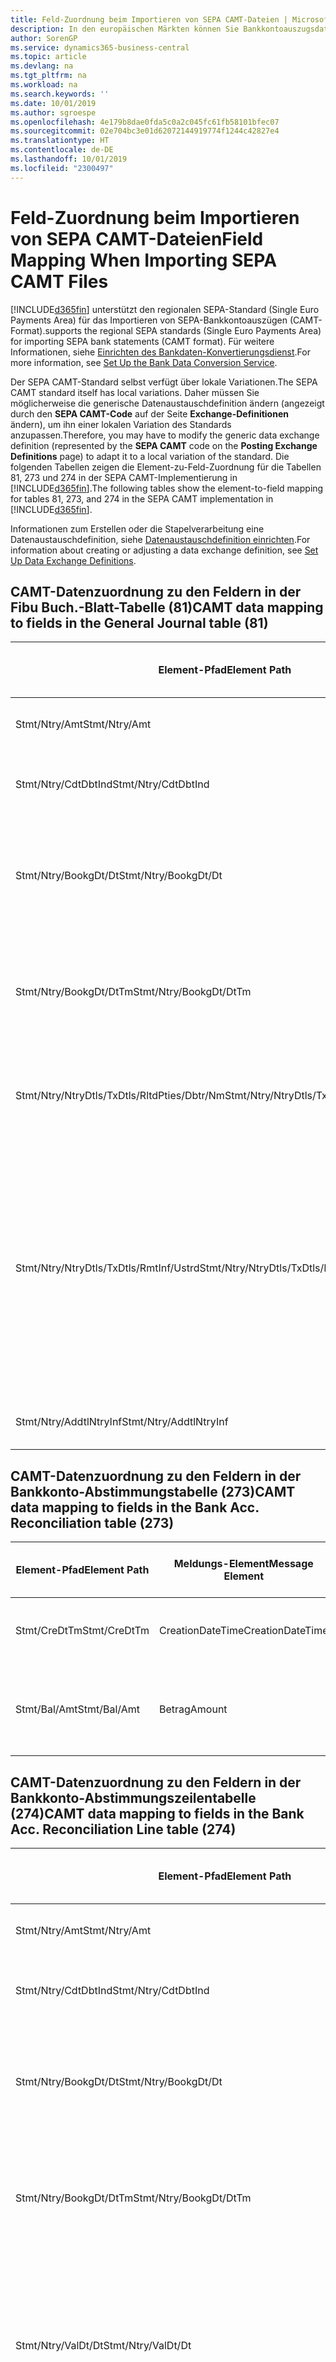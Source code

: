 ```yaml
---
title: Feld-Zuordnung beim Importieren von SEPA CAMT-Dateien | Microsoft Docs
description: In den europäischen Märkten können Sie Bankkontoauszugsdateien in den regionalen SEPA-Standards (einzelner Eurozahlungs-Bereich) importieren.
author: SorenGP
ms.service: dynamics365-business-central
ms.topic: article
ms.devlang: na
ms.tgt_pltfrm: na
ms.workload: na
ms.search.keywords: ''
ms.date: 10/01/2019
ms.author: sgroespe
ms.openlocfilehash: 4e179b8dae0fda5c0a2c045fc61fb58101bfec07
ms.sourcegitcommit: 02e704bc3e01d62072144919774f1244c42827e4
ms.translationtype: HT
ms.contentlocale: de-DE
ms.lasthandoff: 10/01/2019
ms.locfileid: "2300497"
---
```

# <a name="field-mapping-when-importing-sepa-camt-files"></a><span data-ttu-id="49192-103">Feld-Zuordnung beim Importieren von SEPA CAMT-Dateien</span><span class="sxs-lookup"><span data-stu-id="49192-103">Field Mapping When Importing SEPA CAMT Files</span></span>
[!INCLUDE[d365fin](includes/d365fin_md.md)] <span data-ttu-id="49192-104">unterstützt den regionalen SEPA-Standard (Single Euro Payments Area) für das Importieren von SEPA-Bankkontoauszügen (CAMT-Format).</span><span class="sxs-lookup"><span data-stu-id="49192-104">supports the regional SEPA standards (Single Euro Payments Area) for importing SEPA bank statements (CAMT format).</span></span> <span data-ttu-id="49192-105">Für weitere Informationen, siehe [Einrichten des Bankdaten-Konvertierungsdienst](bank-how-setup-bank-data-conversion-service.md).</span><span class="sxs-lookup"><span data-stu-id="49192-105">For more information, see [Set Up the Bank Data Conversion Service](bank-how-setup-bank-data-conversion-service.md).</span></span>  

 <span data-ttu-id="49192-106">Der SEPA CAMT-Standard selbst verfügt über lokale Variationen.</span><span class="sxs-lookup"><span data-stu-id="49192-106">The SEPA CAMT standard itself has local variations.</span></span> <span data-ttu-id="49192-107">Daher müssen Sie möglicherweise die generische Datenaustauschdefinition ändern (angezeigt durch den **SEPA CAMT-Code** auf der Seite **Exchange-Definitionen** ändern), um ihn einer lokalen Variation des Standards anzupassen.</span><span class="sxs-lookup"><span data-stu-id="49192-107">Therefore, you may have to modify the generic data exchange definition (represented by the **SEPA CAMT** code on the **Posting Exchange Definitions** page) to adapt it to a local variation of the standard.</span></span> <span data-ttu-id="49192-108">Die folgenden Tabellen zeigen die Element-zu-Feld-Zuordnung für die Tabellen 81, 273 und 274 in der SEPA CAMT-Implementierung in [!INCLUDE[d365fin](includes/d365fin_md.md)].</span><span class="sxs-lookup"><span data-stu-id="49192-108">The following tables show the element-to-field mapping for tables 81, 273, and 274 in the SEPA CAMT implementation in [!INCLUDE[d365fin](includes/d365fin_md.md)].</span></span>  

 <span data-ttu-id="49192-109">Informationen zum Erstellen oder die Stapelverarbeitung eine Datenaustauschdefinition, siehe [Datenaustauschdefinition einrichten](across-how-to-set-up-data-exchange-definitions.md).</span><span class="sxs-lookup"><span data-stu-id="49192-109">For information about creating or adjusting a data exchange definition, see [Set Up Data Exchange Definitions](across-how-to-set-up-data-exchange-definitions.md).</span></span>  

## <a name="camt-data-mapping-to-fields-in-the-general-journal-table-81"></a><span data-ttu-id="49192-110">CAMT-Datenzuordnung zu den Feldern in der Fibu Buch.-Blatt-Tabelle (81)</span><span class="sxs-lookup"><span data-stu-id="49192-110">CAMT data mapping to fields in the General Journal table (81)</span></span>  

|<span data-ttu-id="49192-111">Element-Pfad</span><span class="sxs-lookup"><span data-stu-id="49192-111">Element Path</span></span>|<span data-ttu-id="49192-112">Meldungs-Element</span><span class="sxs-lookup"><span data-stu-id="49192-112">Message Element</span></span>|<span data-ttu-id="49192-113">Datentyp</span><span class="sxs-lookup"><span data-stu-id="49192-113">Data Type</span></span>|<span data-ttu-id="49192-114">Beschreibung</span><span class="sxs-lookup"><span data-stu-id="49192-114">Description</span></span>|<span data-ttu-id="49192-115">Kennzeichen mit negativem Zeichen</span><span class="sxs-lookup"><span data-stu-id="49192-115">Negative-Sign Identifier</span></span>|<span data-ttu-id="49192-116">Feldnr.</span><span class="sxs-lookup"><span data-stu-id="49192-116">Field No.</span></span>|<span data-ttu-id="49192-117">Feldname</span><span class="sxs-lookup"><span data-stu-id="49192-117">Field Name</span></span>|  
|------------------|---------------------|---------------|-----------------|-------------------------------|---------------|----------------|  
|<span data-ttu-id="49192-118">Stmt/Ntry/Amt</span><span class="sxs-lookup"><span data-stu-id="49192-118">Stmt/Ntry/Amt</span></span>|<span data-ttu-id="49192-119">Betrag</span><span class="sxs-lookup"><span data-stu-id="49192-119">Amount</span></span>|<span data-ttu-id="49192-120">Dezimal</span><span class="sxs-lookup"><span data-stu-id="49192-120">Decimal</span></span>|<span data-ttu-id="49192-121">Der Geldbetrag im Bargeldposten</span><span class="sxs-lookup"><span data-stu-id="49192-121">The amount of money in the cash entry</span></span>||<span data-ttu-id="49192-122">13</span><span class="sxs-lookup"><span data-stu-id="49192-122">13</span></span>|<span data-ttu-id="49192-123">Betrag</span><span class="sxs-lookup"><span data-stu-id="49192-123">Amount</span></span>|  
|<span data-ttu-id="49192-124">Stmt/Ntry/CdtDbtInd</span><span class="sxs-lookup"><span data-stu-id="49192-124">Stmt/Ntry/CdtDbtInd</span></span>|<span data-ttu-id="49192-125">CreditDebitIndicator</span><span class="sxs-lookup"><span data-stu-id="49192-125">CreditDebitIndicator</span></span>|<span data-ttu-id="49192-126">Text</span><span class="sxs-lookup"><span data-stu-id="49192-126">Text</span></span>|<span data-ttu-id="49192-127">Gibt an, ob der Posten ein Habenbetrag oder ein Sollposten ist</span><span class="sxs-lookup"><span data-stu-id="49192-127">Indicates whether the entry is a credit or a debit entry</span></span>|<span data-ttu-id="49192-128">DBIT</span><span class="sxs-lookup"><span data-stu-id="49192-128">DBIT</span></span>|<span data-ttu-id="49192-129">13</span><span class="sxs-lookup"><span data-stu-id="49192-129">13</span></span>|<span data-ttu-id="49192-130">Betrag</span><span class="sxs-lookup"><span data-stu-id="49192-130">Amount</span></span>|  
|<span data-ttu-id="49192-131">Stmt/Ntry/BookgDt/Dt</span><span class="sxs-lookup"><span data-stu-id="49192-131">Stmt/Ntry/BookgDt/Dt</span></span>|<span data-ttu-id="49192-132">Datum</span><span class="sxs-lookup"><span data-stu-id="49192-132">Date</span></span>|<span data-ttu-id="49192-133">Datum</span><span class="sxs-lookup"><span data-stu-id="49192-133">Date</span></span>|<span data-ttu-id="49192-134">Das Datum der Buchung eines Postens auf einem Konto oder in den Büchern des Buchhaltungsservices.</span><span class="sxs-lookup"><span data-stu-id="49192-134">The date when an entry is posted to an account on the account servicer's books</span></span>||<span data-ttu-id="49192-135">5</span><span class="sxs-lookup"><span data-stu-id="49192-135">5</span></span>|<span data-ttu-id="49192-136">Buchungsdatum</span><span class="sxs-lookup"><span data-stu-id="49192-136">Posting Date</span></span>|  
|<span data-ttu-id="49192-137">Stmt/Ntry/BookgDt/DtTm</span><span class="sxs-lookup"><span data-stu-id="49192-137">Stmt/Ntry/BookgDt/DtTm</span></span>|<span data-ttu-id="49192-138">DateTime</span><span class="sxs-lookup"><span data-stu-id="49192-138">DateTime</span></span>|<span data-ttu-id="49192-139">DateTime</span><span class="sxs-lookup"><span data-stu-id="49192-139">DateTime</span></span>|<span data-ttu-id="49192-140">Das Datum und die Uhrzeit der Buchung eines Postens auf einem Konto oder in den Büchern des Buchhaltungsservices.</span><span class="sxs-lookup"><span data-stu-id="49192-140">The date and time when an entry is posted to an account on the account servicer's books</span></span>||<span data-ttu-id="49192-141">5</span><span class="sxs-lookup"><span data-stu-id="49192-141">5</span></span>|<span data-ttu-id="49192-142">Buchungsdatum</span><span class="sxs-lookup"><span data-stu-id="49192-142">Posting Date</span></span>|  
|<span data-ttu-id="49192-143">Stmt/Ntry/NtryDtls/TxDtls/RltdPties/Dbtr/Nm</span><span class="sxs-lookup"><span data-stu-id="49192-143">Stmt/Ntry/NtryDtls/TxDtls/RltdPties/Dbtr/Nm</span></span>|<span data-ttu-id="49192-144">Name</span><span class="sxs-lookup"><span data-stu-id="49192-144">Name</span></span>|<span data-ttu-id="49192-145">Text</span><span class="sxs-lookup"><span data-stu-id="49192-145">Text</span></span>|<span data-ttu-id="49192-146">Der Name der Partei, die einen Geldbetrag an das (wesentlichen) schuldet können</span><span class="sxs-lookup"><span data-stu-id="49192-146">The name of the party that owes an amount of money to the (ultimate) creditor</span></span>||<span data-ttu-id="49192-147">1221</span><span class="sxs-lookup"><span data-stu-id="49192-147">1221</span></span>|<span data-ttu-id="49192-148">Informationen Zahlender</span><span class="sxs-lookup"><span data-stu-id="49192-148">Payer Information</span></span>|  
|<span data-ttu-id="49192-149">Stmt/Ntry/NtryDtls/TxDtls/RmtInf/Ustrd</span><span class="sxs-lookup"><span data-stu-id="49192-149">Stmt/Ntry/NtryDtls/TxDtls/RmtInf/Ustrd</span></span>|<span data-ttu-id="49192-150">Unstrukturiert</span><span class="sxs-lookup"><span data-stu-id="49192-150">Unstructured</span></span>|<span data-ttu-id="49192-151">Text</span><span class="sxs-lookup"><span data-stu-id="49192-151">Text</span></span>|<span data-ttu-id="49192-152">Informationen, die angegeben werden, um Abgleichen/Abstimmung eines Postens mit den Artikeln zu aktivieren, die die Zahlung abgleichen soll, wie etwa Handelsrechnungen in einem Debitorensystem, in unstrukturierter Form.</span><span class="sxs-lookup"><span data-stu-id="49192-152">Information supplied to enable the matching/reconciliation of an entry with the items that the payment is intended to settle, such as commercial invoices in an accounts-receivable system, in an unstructured form</span></span>||<span data-ttu-id="49192-153">8</span><span class="sxs-lookup"><span data-stu-id="49192-153">8</span></span>|<span data-ttu-id="49192-154">Beschreibung</span><span class="sxs-lookup"><span data-stu-id="49192-154">Description</span></span>|  
|<span data-ttu-id="49192-155">Stmt/Ntry/AddtlNtryInf</span><span class="sxs-lookup"><span data-stu-id="49192-155">Stmt/Ntry/AddtlNtryInf</span></span>|<span data-ttu-id="49192-156">ZusätzlicheEingabeInformationen</span><span class="sxs-lookup"><span data-stu-id="49192-156">AdditionalEntryInformation</span></span>|<span data-ttu-id="49192-157">Text</span><span class="sxs-lookup"><span data-stu-id="49192-157">Text</span></span>|<span data-ttu-id="49192-158">Zusätzliche Informationen zu der Eingabe</span><span class="sxs-lookup"><span data-stu-id="49192-158">Additional information about the entry</span></span>||<span data-ttu-id="49192-159">1222</span><span class="sxs-lookup"><span data-stu-id="49192-159">1222</span></span>|<span data-ttu-id="49192-160">Transaktionsinformationen</span><span class="sxs-lookup"><span data-stu-id="49192-160">Transaction Information</span></span>|  

## <a name="camt-data-mapping-to-fields-in-the-bank-acc-reconciliation-table-273"></a><span data-ttu-id="49192-161">CAMT-Datenzuordnung zu den Feldern in der Bankkonto-Abstimmungstabelle (273)</span><span class="sxs-lookup"><span data-stu-id="49192-161">CAMT data mapping to fields in the Bank Acc. Reconciliation table (273)</span></span>  

|<span data-ttu-id="49192-162">Element-Pfad</span><span class="sxs-lookup"><span data-stu-id="49192-162">Element Path</span></span>|<span data-ttu-id="49192-163">Meldungs-Element</span><span class="sxs-lookup"><span data-stu-id="49192-163">Message Element</span></span>|<span data-ttu-id="49192-164">Datentyp</span><span class="sxs-lookup"><span data-stu-id="49192-164">Data Type</span></span>|<span data-ttu-id="49192-165">Beschreibung</span><span class="sxs-lookup"><span data-stu-id="49192-165">Description</span></span>|<span data-ttu-id="49192-166">Kennzeichen mit negativem Zeichen</span><span class="sxs-lookup"><span data-stu-id="49192-166">Negative-Sign Identifier</span></span>|<span data-ttu-id="49192-167">Feldnr.</span><span class="sxs-lookup"><span data-stu-id="49192-167">Field No.</span></span>|<span data-ttu-id="49192-168">Feldname</span><span class="sxs-lookup"><span data-stu-id="49192-168">Field Name</span></span>|  
|------------------|---------------------|---------------|-----------------|-------------------------------|---------------|----------------|  
|<span data-ttu-id="49192-169">Stmt/CreDtTm</span><span class="sxs-lookup"><span data-stu-id="49192-169">Stmt/CreDtTm</span></span>|<span data-ttu-id="49192-170">CreationDateTime</span><span class="sxs-lookup"><span data-stu-id="49192-170">CreationDateTime</span></span>|<span data-ttu-id="49192-171">Datum</span><span class="sxs-lookup"><span data-stu-id="49192-171">Date</span></span>|<span data-ttu-id="49192-172">Das Datum und die Uhrzeit der Erstellung der Nachricht.</span><span class="sxs-lookup"><span data-stu-id="49192-172">The date and time when the message was created</span></span>||<span data-ttu-id="49192-173">3</span><span class="sxs-lookup"><span data-stu-id="49192-173">3</span></span>|<span data-ttu-id="49192-174">Auszugsdatum</span><span class="sxs-lookup"><span data-stu-id="49192-174">Statement Date</span></span>|  
|<span data-ttu-id="49192-175">Stmt/Bal/Amt</span><span class="sxs-lookup"><span data-stu-id="49192-175">Stmt/Bal/Amt</span></span>|<span data-ttu-id="49192-176">Betrag</span><span class="sxs-lookup"><span data-stu-id="49192-176">Amount</span></span>|<span data-ttu-id="49192-177">Dezimal</span><span class="sxs-lookup"><span data-stu-id="49192-177">Decimal</span></span>|<span data-ttu-id="49192-178">Der Betrag, der aus den Nettobeträgen für alle Soll- und Habenposten resultiert</span><span class="sxs-lookup"><span data-stu-id="49192-178">The amount resulting from the netted amounts for all debit and credit entries</span></span>||<span data-ttu-id="49192-179">4</span><span class="sxs-lookup"><span data-stu-id="49192-179">4</span></span>|<span data-ttu-id="49192-180">Auszug Schluss-Saldo</span><span class="sxs-lookup"><span data-stu-id="49192-180">Statement Ending Balance</span></span>|  

## <a name="camt-data-mapping-to-fields-in-the-bank-acc-reconciliation-line-table-274"></a><span data-ttu-id="49192-181">CAMT-Datenzuordnung zu den Feldern in der Bankkonto-Abstimmungszeilentabelle (274)</span><span class="sxs-lookup"><span data-stu-id="49192-181">CAMT data mapping to fields in the Bank Acc. Reconciliation Line table (274)</span></span>  

|<span data-ttu-id="49192-182">Element-Pfad</span><span class="sxs-lookup"><span data-stu-id="49192-182">Element Path</span></span>|<span data-ttu-id="49192-183">Meldungs-Element</span><span class="sxs-lookup"><span data-stu-id="49192-183">Message Element</span></span>|<span data-ttu-id="49192-184">Datentyp</span><span class="sxs-lookup"><span data-stu-id="49192-184">Data Type</span></span>|<span data-ttu-id="49192-185">Beschreibung</span><span class="sxs-lookup"><span data-stu-id="49192-185">Description</span></span>|<span data-ttu-id="49192-186">Kennzeichen mit negativem Zeichen</span><span class="sxs-lookup"><span data-stu-id="49192-186">Negative-Sign Identifier</span></span>|<span data-ttu-id="49192-187">Feldnr.</span><span class="sxs-lookup"><span data-stu-id="49192-187">Field No.</span></span>|<span data-ttu-id="49192-188">Feldname</span><span class="sxs-lookup"><span data-stu-id="49192-188">Field Name</span></span>|  
|------------------|---------------------|---------------|-----------------|-------------------------------|---------------|----------------|  
|<span data-ttu-id="49192-189">Stmt/Ntry/Amt</span><span class="sxs-lookup"><span data-stu-id="49192-189">Stmt/Ntry/Amt</span></span>|<span data-ttu-id="49192-190">Betrag</span><span class="sxs-lookup"><span data-stu-id="49192-190">Amount</span></span>|<span data-ttu-id="49192-191">Dezimal</span><span class="sxs-lookup"><span data-stu-id="49192-191">Decimal</span></span>|<span data-ttu-id="49192-192">Der Geldbetrag im Bargeldposten</span><span class="sxs-lookup"><span data-stu-id="49192-192">The amount of money in the cash entry</span></span>||<span data-ttu-id="49192-193">7</span><span class="sxs-lookup"><span data-stu-id="49192-193">7</span></span>|<span data-ttu-id="49192-194">Auszugsbetrag</span><span class="sxs-lookup"><span data-stu-id="49192-194">Statement Amount</span></span>|  
|<span data-ttu-id="49192-195">Stmt/Ntry/CdtDbtInd</span><span class="sxs-lookup"><span data-stu-id="49192-195">Stmt/Ntry/CdtDbtInd</span></span>|<span data-ttu-id="49192-196">CreditDebitIndicator</span><span class="sxs-lookup"><span data-stu-id="49192-196">CreditDebitIndicator</span></span>|<span data-ttu-id="49192-197">Text</span><span class="sxs-lookup"><span data-stu-id="49192-197">Text</span></span>|<span data-ttu-id="49192-198">Gibt an, ob der Posten ein Habenbetrag oder ein Sollposten ist</span><span class="sxs-lookup"><span data-stu-id="49192-198">Indicates whether the entry is a credit or a debit entry</span></span>|<span data-ttu-id="49192-199">DBIT</span><span class="sxs-lookup"><span data-stu-id="49192-199">DBIT</span></span>|<span data-ttu-id="49192-200">7</span><span class="sxs-lookup"><span data-stu-id="49192-200">7</span></span>|<span data-ttu-id="49192-201">Auszugsbetrag</span><span class="sxs-lookup"><span data-stu-id="49192-201">Statement Amount</span></span>|  
|<span data-ttu-id="49192-202">Stmt/Ntry/BookgDt/Dt</span><span class="sxs-lookup"><span data-stu-id="49192-202">Stmt/Ntry/BookgDt/Dt</span></span>|<span data-ttu-id="49192-203">Datum</span><span class="sxs-lookup"><span data-stu-id="49192-203">Date</span></span>|<span data-ttu-id="49192-204">Datum</span><span class="sxs-lookup"><span data-stu-id="49192-204">Date</span></span>|<span data-ttu-id="49192-205">Das Datum der Buchung eines Postens auf einem Konto oder in den Büchern des Buchhaltungsservices.</span><span class="sxs-lookup"><span data-stu-id="49192-205">The date when an entry is posted to an account on the account servicer's books</span></span>||<span data-ttu-id="49192-206">5</span><span class="sxs-lookup"><span data-stu-id="49192-206">5</span></span>|<span data-ttu-id="49192-207">Transaktionsdatum</span><span class="sxs-lookup"><span data-stu-id="49192-207">Transaction Date</span></span>|  
|<span data-ttu-id="49192-208">Stmt/Ntry/BookgDt/DtTm</span><span class="sxs-lookup"><span data-stu-id="49192-208">Stmt/Ntry/BookgDt/DtTm</span></span>|<span data-ttu-id="49192-209">DateTime</span><span class="sxs-lookup"><span data-stu-id="49192-209">DateTime</span></span>|<span data-ttu-id="49192-210">DateTime</span><span class="sxs-lookup"><span data-stu-id="49192-210">DateTime</span></span>|<span data-ttu-id="49192-211">Das Datum und die Uhrzeit der Buchung eines Postens auf einem Konto oder in den Büchern des Buchhaltungsservices.</span><span class="sxs-lookup"><span data-stu-id="49192-211">The date and time when an entry is posted to an account on the account servicer's books</span></span>||<span data-ttu-id="49192-212">5</span><span class="sxs-lookup"><span data-stu-id="49192-212">5</span></span>|<span data-ttu-id="49192-213">Transaktionsdatum</span><span class="sxs-lookup"><span data-stu-id="49192-213">Transaction Date</span></span>|  
|<span data-ttu-id="49192-214">Stmt/Ntry/ValDt/Dt</span><span class="sxs-lookup"><span data-stu-id="49192-214">Stmt/Ntry/ValDt/Dt</span></span>|<span data-ttu-id="49192-215">Datum</span><span class="sxs-lookup"><span data-stu-id="49192-215">Date</span></span>|<span data-ttu-id="49192-216">Datum</span><span class="sxs-lookup"><span data-stu-id="49192-216">Date</span></span>|<span data-ttu-id="49192-217">Das Datum, an dem Anlagen für den Kontobesitzer im Falle eines Habenpostens verfügbar sind oder oder im Falle eines Sollpostens nicht mehr verfügbar sind.</span><span class="sxs-lookup"><span data-stu-id="49192-217">The date when assets become available to the account owner in case of a credit entry, or cease to be available to the account owner in case of a debit entry</span></span>||<span data-ttu-id="49192-218">12</span><span class="sxs-lookup"><span data-stu-id="49192-218">12</span></span>|<span data-ttu-id="49192-219">Valutadatum</span><span class="sxs-lookup"><span data-stu-id="49192-219">Value Date</span></span>|  
|<span data-ttu-id="49192-220">Stmt/Ntry/ValDt/DtTm</span><span class="sxs-lookup"><span data-stu-id="49192-220">Stmt/Ntry/ValDt/DtTm</span></span>|<span data-ttu-id="49192-221">DateTime</span><span class="sxs-lookup"><span data-stu-id="49192-221">DateTime</span></span>|<span data-ttu-id="49192-222">DateTime</span><span class="sxs-lookup"><span data-stu-id="49192-222">DateTime</span></span>|<span data-ttu-id="49192-223">Das Datum und die Uhrzeit, wenn Anlagen für den Kontobesitzer im Falle eines Habenpostens verfügbar sind oder oder im Falle eines Sollpostens nicht mehr verfügbar sind.</span><span class="sxs-lookup"><span data-stu-id="49192-223">The date and time when assets become available to the account owner in case of a credit entry, or cease to be available to the account owner in case of a debit entry</span></span>||<span data-ttu-id="49192-224">12</span><span class="sxs-lookup"><span data-stu-id="49192-224">12</span></span>|<span data-ttu-id="49192-225">Valutadatum</span><span class="sxs-lookup"><span data-stu-id="49192-225">Value Date</span></span>|  
|<span data-ttu-id="49192-226">Stmt/Ntry/NtryDtls/TxDtls/RltdPties/Dbtr/Nm</span><span class="sxs-lookup"><span data-stu-id="49192-226">Stmt/Ntry/NtryDtls/TxDtls/RltdPties/Dbtr/Nm</span></span>|<span data-ttu-id="49192-227">Name</span><span class="sxs-lookup"><span data-stu-id="49192-227">Name</span></span>|<span data-ttu-id="49192-228">Text</span><span class="sxs-lookup"><span data-stu-id="49192-228">Text</span></span>|<span data-ttu-id="49192-229">Der Name der Partei, die einen Geldbetrag an das (wesentlichen) schuldet können</span><span class="sxs-lookup"><span data-stu-id="49192-229">The name of the party that owes an amount of money to the (ultimate) creditor</span></span>||<span data-ttu-id="49192-230">15</span><span class="sxs-lookup"><span data-stu-id="49192-230">15</span></span>|<span data-ttu-id="49192-231">Informationen Zahlender</span><span class="sxs-lookup"><span data-stu-id="49192-231">Payer Information</span></span>|  
|<span data-ttu-id="49192-232">Stmt/Ntry/NtryDtls/TxDtls/RmtInf/Ustrd</span><span class="sxs-lookup"><span data-stu-id="49192-232">Stmt/Ntry/NtryDtls/TxDtls/RmtInf/Ustrd</span></span>|<span data-ttu-id="49192-233">Unstrukturiert</span><span class="sxs-lookup"><span data-stu-id="49192-233">Unstructured</span></span>|<span data-ttu-id="49192-234">Text</span><span class="sxs-lookup"><span data-stu-id="49192-234">Text</span></span>|<span data-ttu-id="49192-235">Informationen, die angegeben werden, um Abgleichen/Abstimmung eines Postens mit den Artikeln zu aktivieren, die die Zahlung abgleichen soll, wie etwa Handelsrechnungen in einem Debitorensystem, in unstrukturierter Form.</span><span class="sxs-lookup"><span data-stu-id="49192-235">Information supplied to enable the matching/reconciliation of an entry with the items that the payment is intended to settle, such as commercial invoices in an accounts-receivable system, in an unstructured form</span></span>||<span data-ttu-id="49192-236">6</span><span class="sxs-lookup"><span data-stu-id="49192-236">6</span></span>|<span data-ttu-id="49192-237">Beschreibung</span><span class="sxs-lookup"><span data-stu-id="49192-237">Description</span></span>|  
|<span data-ttu-id="49192-238">Stmt/Ntry/AddtlNtryInf</span><span class="sxs-lookup"><span data-stu-id="49192-238">Stmt/Ntry/AddtlNtryInf</span></span>|<span data-ttu-id="49192-239">ZusätzlicheEingabeInformationen</span><span class="sxs-lookup"><span data-stu-id="49192-239">AdditionalEntryInformation</span></span>|<span data-ttu-id="49192-240">Text</span><span class="sxs-lookup"><span data-stu-id="49192-240">Text</span></span>|<span data-ttu-id="49192-241">Zusätzliche Informationen zu der Eingabe</span><span class="sxs-lookup"><span data-stu-id="49192-241">Additional information about the entry</span></span>||<span data-ttu-id="49192-242">16</span><span class="sxs-lookup"><span data-stu-id="49192-242">16</span></span>|<span data-ttu-id="49192-243">Transaktionsinformationen</span><span class="sxs-lookup"><span data-stu-id="49192-243">Transaction Information</span></span>|  

 <span data-ttu-id="49192-244">Elemente im **Ntry**-Knoten, die in [!INCLUDE[d365fin](includes/d365fin_md.md)] importiert, aber nicht mit einem Feld verknüpft werden, werden in der **Exch.Spaltendefinition buchen**-Tabelle gespeichert.</span><span class="sxs-lookup"><span data-stu-id="49192-244">Elements in the **Ntry** node that are imported into [!INCLUDE[d365fin](includes/d365fin_md.md)] but not mapped to any fields are stored in the **Posting Exch. Column Def** table.</span></span> <span data-ttu-id="49192-245">Benutzer können diese Elemente **Zahlungsabstimmungsbuch.-Blatt**, **Zahlungsausgleich** und **Bankkonto Abstimmen** Seiten anzeigen, indem sie die **Details zur Bankauszugsposition** Aktion auswählen.</span><span class="sxs-lookup"><span data-stu-id="49192-245">Users can view these elements from the **Payment Reconciliation Journal**, **Payment Application**, and **Bank Acc. Reconciliation** pages by choosing the **Bank Statement Line Details** action.</span></span> <span data-ttu-id="49192-246">Weitere Informationen finden Sie unter [Abstimmen von Zahlungen mithilfe der automatischen Anwendung](receivables-how-reconcile-payments-auto-application.md).</span><span class="sxs-lookup"><span data-stu-id="49192-246">For more information, see [Reconcile Payments Using Automatic Application](receivables-how-reconcile-payments-auto-application.md).</span></span>  
## <a name="see-also"></a><span data-ttu-id="49192-247">Siehe auch</span><span class="sxs-lookup"><span data-stu-id="49192-247">See Also</span></span>  
[<span data-ttu-id="49192-248">Einrichten eines Datenaustauschs</span><span class="sxs-lookup"><span data-stu-id="49192-248">Setting Up Data Exchange</span></span>](across-set-up-data-exchange.md)  
[<span data-ttu-id="49192-249">Daten elektronisch austauschen</span><span class="sxs-lookup"><span data-stu-id="49192-249">Exchanging Data Electronically</span></span>](across-data-exchange.md)  
<span data-ttu-id="49192-250">[Einrichten des Bankdaten-Konvertierungsdienst](bank-how-setup-bank-data-conversion-service.md) </span><span class="sxs-lookup"><span data-stu-id="49192-250">[Set Up the Bank Data Conversion Service](bank-how-setup-bank-data-conversion-service.md) </span></span>  
[<span data-ttu-id="49192-251">Verwenden von XML-Schemata zur Vorbereitung der Datenaustauschdefinitionen</span><span class="sxs-lookup"><span data-stu-id="49192-251">Use XML Schemas to Prepare Data Exchange Definitions</span></span>](across-how-to-use-xml-schemas-to-prepare-data-exchange-definitions.md)  
[<span data-ttu-id="49192-252">Abstimmen von Zahlungen mithilfe der automatischen Anwendung</span><span class="sxs-lookup"><span data-stu-id="49192-252">Reconcile Payments Using Automatic Application</span></span>](receivables-how-reconcile-payments-auto-application.md)  
